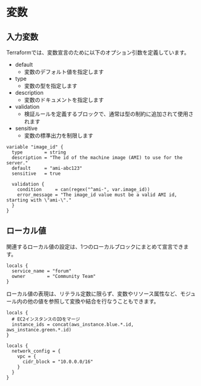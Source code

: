 # 変数

## 入力変数

Terraformでは、変数宣言のために以下のオプション引数を定義しています。

- default
    - 変数のデフォルト値を指定します
- type
    - 変数の型を指定します
- description
    - 変数のドキュメントを指定します
- validation
    - 検証ルールを定義するブロックで、通常は型の制約に追加されて使用されます
- sensitive
    - 変数の標準出力を制限します

```
variable "image_id" {
  type        = string
  description = "The id of the machine image (AMI) to use for the server."
  default     = "ami-abc123"
  sensitive   = true

  validation {
    condition     = can(regex("^ami-", var.image_id))
    error_message = "The image_id value must be a valid AMI id, starting with \"ami-\"."
  }
}
```

## ローカル値

関連するローカル値の設定は、1つのローカルブロックにまとめて宣言できます。

```
locals {
  service_name = "forum"
  owner        = "Community Team"
}
```

ローカル値の表現は、リテラル定数に限らず、変数やリソース属性など、モジュール内の他の値を参照して変換や結合を行なうこともできます。

```
locals {
  # EC2インスタンスのIDをマージ
  instance_ids = concat(aws_instance.blue.*.id, aws_instance.green.*.id)
}

locals {
  network_config = {
    vpc = {
      cidr_block = "10.0.0.0/16"
    }
  }
}
```
